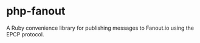 # php-fanout
A Ruby convenience library for publishing messages to Fanout.io using the EPCP protocol.

